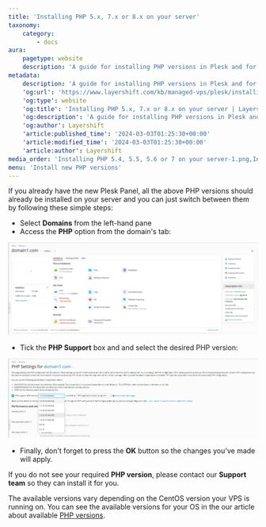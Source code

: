 ```yaml
---
title: 'Installing PHP 5.x, 7.x or 8.x on your server'
taxonomy:
    category:
        - docs
aura:
    pagetype: website
    description: 'A guide for installing PHP versions in Plesk and for changing between versions that are already installed in your Plesk Panel.'
metadata:
    description: 'A guide for installing PHP versions in Plesk and for changing between versions that are already installed in your Plesk Panel.'
    'og:url': 'https://www.layershift.com/kb/managed-vps/plesk/installing-php-5-x-7-x-or-8-x-on-your-server'
    'og:type': website
    'og:title': 'Installing PHP 5.x, 7.x or 8.x on your server | Layershift KB'
    'og:description': 'A guide for installing PHP versions in Plesk and for changing between versions that are already installed in your Plesk Panel.'
    'og:author': Layershift
    'article:published_time': '2024-03-03T01:25:30+00:00'
    'article:modified_time': '2024-03-03T01:25:30+00:00'
    'article:author': Layershift
media_order: 'Installing PHP 5.4, 5.5, 5.6 or 7 on your server-1.png,Installing PHP 5.4, 5.5, 5.6 or 7 on your server-2.png'
menu: 'Install new PHP versions'
---
```


If you already have the new Plesk Panel, all the above PHP versions should already be installed on your server and you can just switch between them by following these simple steps:

* Select **Domains** from the left-hand pane
* Access the **PHP** option from the domain's tab:

![Installing%20PHP%205.4,%205.5,%205.6%20or%207%20on%20your%20server-1](Installing%20PHP%205.4,%205.5,%205.6%20or%207%20on%20your%20server-1.png "Installing%20PHP%205.4,%205.5,%205.6%20or%207%20on%20your%20server-1")

* Tick the **PHP Support** box and and select the desired PHP version:

![Installing%20PHP%205.4,%205.5,%205.6%20or%207%20on%20your%20server-2](Installing%20PHP%205.4,%205.5,%205.6%20or%207%20on%20your%20server-2.png "Installing%20PHP%205.4,%205.5,%205.6%20or%207%20on%20your%20server-2")

* Finally, don't forget to press the **OK** button so the changes you've made will apply.

If you do not see your required **PHP version**, please contact our **Support team** so they can install it for you.

The available versions vary depending on the CentOS version your VPS is running on. You can see the available versions for your OS in the our article about available [PHP versions](/check-php-version-on-plesk).

